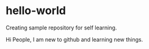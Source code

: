 # hello-world
Creating sample repository for self learning.

Hi People,
  I am new to github and learning new things.
